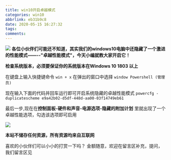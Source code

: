 ```yaml
---
title: win10开启卓越模式
categories: win10
abbrlink: eb31b9c8
date: 2020-05-15 16:27:32
tags:
comments:
---
```

![](https://ss0.baidu.com/6ONWsjip0QIZ8tyhnq/it/u=636593235,2377864621&fm=173&app=25&f=JPEG?w=617&h=123&s=B025F1144FDBBE01686721860300E08B)
**各位小伙伴们可能还不知道，其实我们的windows10电脑中还隐藏了一个激进的性能模式——--"卓越性能模式"，今天小编就教大家开启它！**
<!--more-->
**检查系统版本，必须要保证你的系统版本在Windows 10 1803 以上**

在键盘上输入快捷键命令 `win + x` 在弹出的窗口中选择 `window Powershell (管理员) `

现在输入下面的代码并回车运行即可开启系统隐藏的卓越性能模式
`powercfg -duplicatescheme e9a42b02-d5df-448d-aa00-03f14749eb61`

最后一步,现在在**控制面板-硬件和声音-电源选项-隐藏的附加计划** 里就出现了一个卓越性能选项，勾选该选项即可启用

![](https://ss0.baidu.com/6ONWsjip0QIZ8tyhnq/it/u=2667518631,3432193644&fm=173&app=25&f=JPEG?w=639&h=417&s=0910E412151A55CE10ECA1DA0000C0B1)

**本站不储存任何资源，所有资源均来自互联网**

喜欢的小伙伴们可以小小的打赏一下吗？ 金额随意，欢迎在留言区补充，提问，我们留言区见
